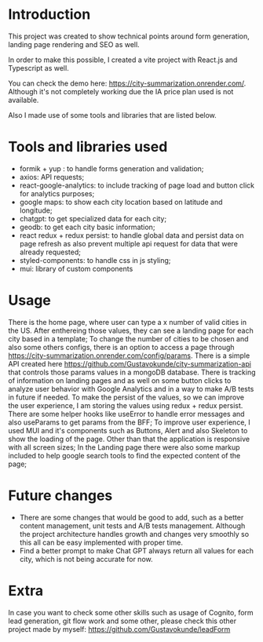 # Introduction

This project was created to show technical points around form generation, landing page rendering and SEO as well.

In order to make this possible, I created a vite project with React.js and Typescript as well.

You can check the demo here: https://city-summarization.onrender.com/. Although it's not completely working due the IA price plan used is not available.

Also I made use of some tools and libraries that are listed below.  

# Tools and libraries used

- formik + yup : to handle forms generation and validation;
- axios: API requests;
- react-google-analytics: to include tracking of page load and button click for analytics purposes;
- google maps: to show each city location based on latitude and longitude;
- chatgpt: to get specialized data for each city;
- geodb: to get each city basic information;
- react redux + redux persist: to handle global data and persist data on page refresh as also prevent multiple api request for data that were already requested;
- styled-components: to handle css in js styling;
- mui: library of custom components


# Usage
There is the home page, where user can type a x number of valid cities in the US. 
After enthereing those values, they can see a landing page for each city based in a template;
To change the number of cities to be chosen and also some others configs, there is an option to access a page through https://city-summarization.onrender.com/config/params. There is a simple API created here https://github.com/Gustavokunde/city-summarization-api that controls those params values in a mongoDB database.
There is tracking of information on landing pages and as well on some button clicks to analyze user behavior with Google Analytics and in a way to make A/B tests in future if needed.
To make the persist of the values, so we can improve the user experience, I am storing the values using redux + redux persist.
There are some helper hooks like useError to handle error messages and also useParams to get params from the BFF;
To improve user experience, I used MUI and it's components such as Buttons, Alert and also Skeleton to show the loading of the page. Other than that the application is responsive with all screen sizes;
In the Landing page there were also some markup included to help google search tools to find the expected content of the page;


# Future changes
- There are some changes that would be good to add, such as a better content management, unit tests and A/B tests management. Although the project architecture handles growth and changes very smoothly so this all can be easy implemented with proper time.
- Find a better prompt to make Chat GPT always return all values for each city, which is not being accurate for now.

# Extra

In case you want to check some other skills such as usage of Cognito, form lead generation, git flow work and some other, please check this other project made by myself: https://github.com/Gustavokunde/leadForm
